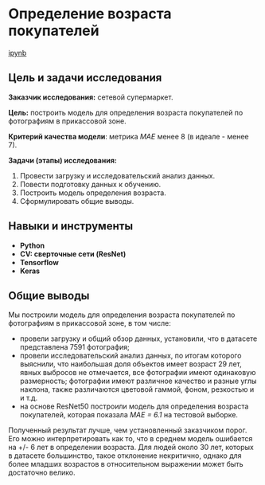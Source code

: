 # Определение возраста покупателей

[ipynb](age_determination.ipynb)

## Цель и задачи исследования

**Заказчик исследования:** сетевой супермаркет.

**Цель:** построить модель для определения возраста покупателей по фотографиям в прикассовой зоне.

**Критерий качества модели**: метрика *MAE* менее 8 (в идеале - менее 7).

**Задачи (этапы) исследования:**
1. Провести загрузку и исследовательский анализ данных.
2. Повести подготовку данных к обучению.
3. Построить модель определения возраста.
4. Сформулировать общие выводы.

## Навыки и инструменты

- **Python**
- **CV: сверточные сети (ResNet)**
- **Tensorflow**
- **Keras**

## Общие выводы

Мы построили модель для определения возраста покупателей по фотографиям в прикассовой зоне, в том числе:
- провели загрузку и общий обзор данных, установили, что в датасете представлена 7591 фотография;
- провели исследовательский анализ данных, по итогам которого выяснили, что наибольшая доля объектов имеет возраст 29 лет, явных выбросов не отмечается, все фотографии имеют одинаковую размерность; фотографии имеют различное качество и разные углы наклона, также различаются цветовой гаммой, фоном, резкостью и и т.д.
- на основе ResNet50 построили модель для определения возраста покупателей, которая показала *MAE = 6.1* на тестовой выборке.

Полученный результат лучше, чем установленный заказчиком порог. Его можно интерпретировать как то, что в среднем модель ошибается на +/- 6 лет в определении возраста. Для людей около 30 лет, которых в датасете большинство, такое отклонение некритично, однако для более младших возрастов в относительном выражении может быть достаточно велико.

